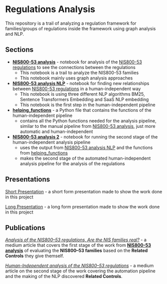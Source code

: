 # Regulations Analysis

This repository is a trail of analyzing a regulation framework for families/groups of regulations inside the framework using graph analysis and NLP.

## Sections

* [**NIS800-53 analysis**](https://github.com/lior0110/regulations_analysis/blob/main/NIS800-53%20analysis.ipynb) - notebook for analysis of the [NIS800-53 regulations](https://csrc.nist.gov/pubs/sp/800/53/r5/upd1/final) to see the connections between the regulations
  * This notebook is a trail to analyze the NIS800-53 families
  * This notebook mainly uses graph analysis approaches
* [**NIS800-53 analysis NLP**](https://github.com/lior0110/regulations_analysis/blob/main/NIS800-53%20analysis%20NLP.ipynb) - notebook for finding new relationships between [NIS800-53 regulations](https://csrc.nist.gov/pubs/sp/800/53/r5/upd1/final) in a human-independent way
  * This notebook is using three different NLP algorithms BM25, Sentence Transformers Embedding and SaaS NLP embedding
  * This notebook is the first step in the human-independent pipeline
* [**helping_functions**](https://github.com/lior0110/regulations_analysis/blob/main/helping_functions.py) - a Python file that contains the functions of the human-independent pipeline
  * contains all the Python functions needed for the analysis pipeline, similar to the manual pipeline from [NIS800-53 analysis](https://github.com/lior0110/regulations_analysis/blob/main/NIS800-53%20analysis.ipynb), just more automatic and human-independent
* [**NIS800-53 analysis 2**](https://github.com/lior0110/regulations_analysis/blob/main/NIS800-53%20analysis%202.ipynb) - notebook for running the second stage of the human-independent analysis pipeline
  * uses the output from [NIS800-53 analysis NLP](https://github.com/lior0110/regulations_analysis/blob/main/NIS800-53%20analysis%20NLP.ipynb) and the functions from [helping_functions](https://github.com/lior0110/regulations_analysis/blob/main/helping_functions.py)
  * makes the second stage of the automated human-independent analysis pipeline for the analysis of the regulations

## Presentations

[Short Presentation](https://docs.google.com/presentation/d/1lkssY2LE_9qsnAbTPCxjyROY9zEah3oH9rK0dg_Kxfo/edit?usp=sharing) - a short form presentation made to show the work done in this project

[Long Presentation](https://docs.google.com/presentation/d/1Kak5krK2rAR6CS-FmMnTM3k_9eCGJE30MAZkxlJEhyA/edit?usp=sharing) - a long form presentation made to show the work done in this project

## Publications

[*Analysis of the NIS800–53 regulations, Are the NIS families real?*](https://medium.com/@lior0110/analysis-of-the-nis800-53-regulations-are-the-nis-families-real-03148755da3a?source=friends_link&sk=e6b351d9df599508763b44bf6ccea677) - a medium article that covers the first stage of the work from [**NIS800-53 analysis**](https://github.com/lior0110/regulations_analysis/blob/main/NIS800-53%20analysis.ipynb) of evaluating the **NIS800–53 families** based on the **Related Controls** they give themself.

[*Human-Independent analysis of the NIS800–53 regulations*](https://medium.com/@lior0110/human-independent-analysis-of-the-nis800-53-regulations-3db09ed0df9c?source=friends_link&sk=e67925c08e48286a676d6ef643be40b3) - a medium article on the second stage of the work covering the automation pipeline and the making of the NLP discovered **Related Controls**.
